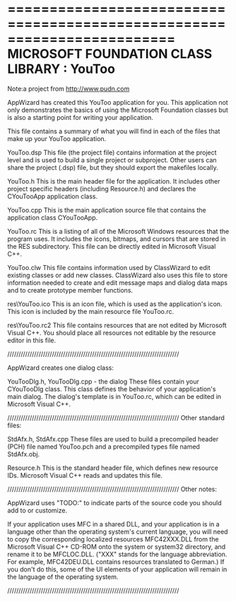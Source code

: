 ========================================================================
       MICROSOFT FOUNDATION CLASS LIBRARY : YouToo
========================================================================

Note:a project from http://www.pudn.com

AppWizard has created this YouToo application for you.  This application
not only demonstrates the basics of using the Microsoft Foundation classes
but is also a starting point for writing your application.

This file contains a summary of what you will find in each of the files that
make up your YouToo application.

YouToo.dsp
    This file (the project file) contains information at the project level and
    is used to build a single project or subproject. Other users can share the
    project (.dsp) file, but they should export the makefiles locally.

YouToo.h
    This is the main header file for the application.  It includes other
    project specific headers (including Resource.h) and declares the
    CYouTooApp application class.

YouToo.cpp
    This is the main application source file that contains the application
    class CYouTooApp.

YouToo.rc
    This is a listing of all of the Microsoft Windows resources that the
    program uses.  It includes the icons, bitmaps, and cursors that are stored
    in the RES subdirectory.  This file can be directly edited in Microsoft
	Visual C++.

YouToo.clw
    This file contains information used by ClassWizard to edit existing
    classes or add new classes.  ClassWizard also uses this file to store
    information needed to create and edit message maps and dialog data
    maps and to create prototype member functions.

res\YouToo.ico
    This is an icon file, which is used as the application's icon.  This
    icon is included by the main resource file YouToo.rc.

res\YouToo.rc2
    This file contains resources that are not edited by Microsoft 
	Visual C++.  You should place all resources not editable by
	the resource editor in this file.




/////////////////////////////////////////////////////////////////////////////

AppWizard creates one dialog class:

YouTooDlg.h, YouTooDlg.cpp - the dialog
    These files contain your CYouTooDlg class.  This class defines
    the behavior of your application's main dialog.  The dialog's
    template is in YouToo.rc, which can be edited in Microsoft
	Visual C++.


/////////////////////////////////////////////////////////////////////////////
Other standard files:

StdAfx.h, StdAfx.cpp
    These files are used to build a precompiled header (PCH) file
    named YouToo.pch and a precompiled types file named StdAfx.obj.

Resource.h
    This is the standard header file, which defines new resource IDs.
    Microsoft Visual C++ reads and updates this file.

/////////////////////////////////////////////////////////////////////////////
Other notes:

AppWizard uses "TODO:" to indicate parts of the source code you
should add to or customize.

If your application uses MFC in a shared DLL, and your application is 
in a language other than the operating system's current language, you
will need to copy the corresponding localized resources MFC42XXX.DLL
from the Microsoft Visual C++ CD-ROM onto the system or system32 directory,
and rename it to be MFCLOC.DLL.  ("XXX" stands for the language abbreviation.
For example, MFC42DEU.DLL contains resources translated to German.)  If you
don't do this, some of the UI elements of your application will remain in the
language of the operating system.

/////////////////////////////////////////////////////////////////////////////
